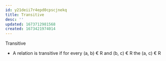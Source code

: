 ```yaml
---
id: y21deii7r4epd0cpscjnekq
title: Transitive
desc: ''
updated: 1673712981568
created: 1673421974014
---
```


Transitive

-   A relation is transitive if for every (a, b) € R and (b, c) € R the (a, c) € R
